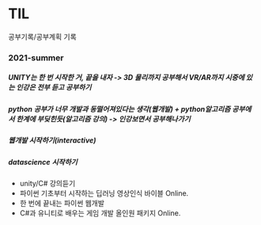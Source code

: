 # TIL
공부기록/공부계획 기록
### 2021-summer
##### UNITY는 한 번 시작한 거, 끝을 내자 -> 3D 물리까지 공부해서 VR/AR까지 시중에 있는 인강은 전부 듣고 공부하기
##### python 공부가 너무 개발과 동떨어져있다는 생각(웹개발) + python알고리즘 공부에서 한계에 부딪힌듯(알고리즘 강의) -> 인강보면서 공부해나가기
##### 웹개발 시작하기(interactive)
##### datascience 시작하기

- unity/C# 강의듣기
- 파이썬 기초부터 시작하는 딥러닝 영상인식 바이블 Online.
- 한 번에 끝내는 파이썬 웹개발
- C#과 유니티로 배우는 게임 개발 올인원 패키지 Online.

